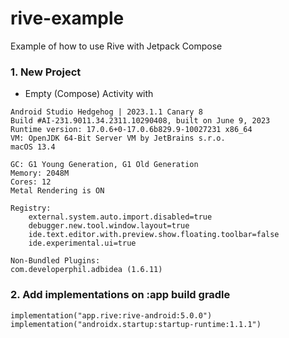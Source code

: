 # rive-example
Example of how to use Rive with Jetpack Compose

### 1. New Project

- Empty (Compose) Activity with

```
Android Studio Hedgehog | 2023.1.1 Canary 8
Build #AI-231.9011.34.2311.10290408, built on June 9, 2023
Runtime version: 17.0.6+0-17.0.6b829.9-10027231 x86_64
VM: OpenJDK 64-Bit Server VM by JetBrains s.r.o.
macOS 13.4

GC: G1 Young Generation, G1 Old Generation
Memory: 2048M
Cores: 12
Metal Rendering is ON

Registry:
    external.system.auto.import.disabled=true
    debugger.new.tool.window.layout=true
    ide.text.editor.with.preview.show.floating.toolbar=false
    ide.experimental.ui=true

Non-Bundled Plugins:
com.developerphil.adbidea (1.6.11)
```

### 2. Add implementations on :app build gradle

```
implementation("app.rive:rive-android:5.0.0")
implementation("androidx.startup:startup-runtime:1.1.1")
```

